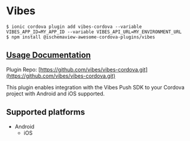 # Vibes

```text
$ ionic cordova plugin add vibes-cordova --variable VIBES_APP_ID=MY_APP_ID --variable VIBES_API_URL=MY_ENVIRONMENT_URL
$ npm install @ischemaview-awesome-cordova-plugins/vibes
```

## [Usage Documentation](https://danielsogl.gitbook.io/awesome-cordova-plugins/plugins/vibes/)

Plugin Repo: [https://github.com/vibes/vibes-cordova.git](https://github.com/vibes/vibes-cordova.git)

This plugin enables integration with the Vibes Push SDK to your Cordova project with Android and iOS supported.

## Supported platforms

* Android
  * iOS

